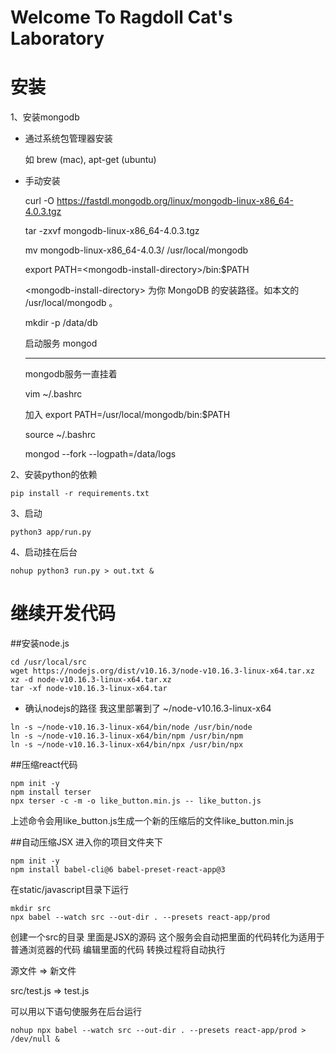 # Welcome To Ragdoll Cat's Laboratory
# 安装
1、安装mongodb
* 通过系统包管理器安装

    如 brew (mac), apt-get (ubuntu)
* 手动安装
    
    curl -O https://fastdl.mongodb.org/linux/mongodb-linux-x86_64-4.0.3.tgz
    
    tar -zxvf mongodb-linux-x86_64-4.0.3.tgz
    
    mv mongodb-linux-x86_64-4.0.3/ /usr/local/mongodb
    
    export PATH=\<mongodb-install-directory>/bin:$PATH
    
    \<mongodb-install-directory> 为你 MongoDB 的安装路径。如本文的 /usr/local/mongodb 。
    
    mkdir -p /data/db
    
    启动服务 mongod
    
    ***
    
    mongodb服务一直挂着
    
    vim ~/.bashrc
    
    加入 export PATH=/usr/local/mongodb/bin:$PATH
    
    source ~/.bashrc
    
    mongod --fork --logpath=/data/logs
    
2、安装python的依赖

```shell script
pip install -r requirements.txt
```

3、启动
```shell script
python3 app/run.py
```
4、启动挂在后台
```shell script
nohup python3 run.py > out.txt &
```




# 继续开发代码

##安装node.js

```shell script
cd /usr/local/src
wget https://nodejs.org/dist/v10.16.3/node-v10.16.3-linux-x64.tar.xz
xz -d node-v10.16.3-linux-x64.tar.xz
tar -xf node-v10.16.3-linux-x64.tar
```
* 确认nodejs的路径  我这里部署到了  ~/node-v10.16.3-linux-x64
```shell script
ln -s ~/node-v10.16.3-linux-x64/bin/node /usr/bin/node
ln -s ~/node-v10.16.3-linux-x64/bin/npm /usr/bin/npm
ln -s ~/node-v10.16.3-linux-x64/bin/npx /usr/bin/npx
```
##压缩react代码
```shell script
npm init -y
npm install terser
npx terser -c -m -o like_button.min.js -- like_button.js
```
上述命令会用like_button.js生成一个新的压缩后的文件like_button.min.js

##自动压缩JSX
进入你的项目文件夹下
```shell script
npm init -y
npm install babel-cli@6 babel-preset-react-app@3
```
在static/javascript目录下运行
```shell script
mkdir src
npx babel --watch src --out-dir . --presets react-app/prod
```
创建一个src的目录
里面是JSX的源码  这个服务会自动把里面的代码转化为适用于普通浏览器的代码
编辑里面的代码  转换过程将自动执行

源文件 => 新文件

src/test.js => test.js

可以用以下语句使服务在后台运行
```shell script
nohup npx babel --watch src --out-dir . --presets react-app/prod > /dev/null &
```
